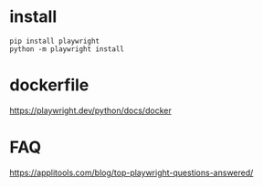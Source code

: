 # install

```
pip install playwright
python -m playwright install
```

# dockerfile

https://playwright.dev/python/docs/docker

# FAQ

https://applitools.com/blog/top-playwright-questions-answered/